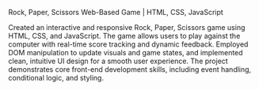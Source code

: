 Rock, Paper, Scissors Web-Based Game |	HTML, CSS, JavaScript


Created an interactive and responsive Rock, Paper, Scissors game using HTML, CSS, and JavaScript.
The game allows users to play against the computer with real-time score tracking and dynamic feedback.
Employed DOM manipulation to update visuals and game states, and implemented clean, intuitive UI design for a smooth user experience. 
The project demonstrates core front-end development skills, including event handling, conditional logic, and styling.


